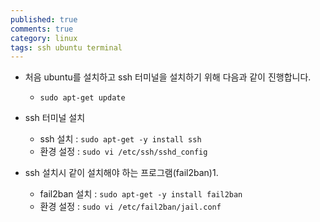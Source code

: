 ```yaml
---
published: true
comments: true
category: linux
tags: ssh ubuntu terminal
---
```

- 처음 ubuntu를 설치하고 ssh 터미널을 설치하기 위해 다음과 같이 진행합니다.
  - `sudo apt-get update`

- ssh 터미널 설치
  - ssh 설치 : `sudo apt-get -y install ssh`
  - 환경 설정 : `sudo vi /etc/ssh/sshd_config`

- ssh 설치시 같이 설치해야 하는 프로그램(fail2ban)1.
  - fail2ban 설치 : `sudo apt-get -y install fail2ban`
  - 환경 설정 : `sudo vi /etc/fail2ban/jail.conf`